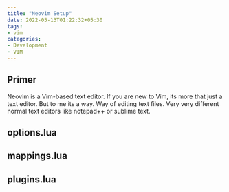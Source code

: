 ```yaml
---
title: "Neovim Setup"
date: 2022-05-13T01:22:32+05:30
tags:
- vim
categories:
- Development
- VIM
---
```


## Primer

Neovim is a Vim-based text editor.
If you are new to Vim, its more that just a text editor.
But to me its a way. Way of editing text files.
Very very different normal text editors like notepad++ or sublime text.

##  options.lua



## mappings.lua



## plugins.lua
